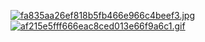 [![fa835aa26ef818b5fb466e966c4beef3.jpg](https://i.postimg.cc/QtkqKG3D/fa835aa26ef818b5fb466e966c4beef3.jpg)](https://postimg.cc/YG0FTP0D)[![af215e5fff666eac8ced013e66f9a6c1.gif](https://i.postimg.cc/bY5Z0Vwf/af215e5fff666eac8ced013e66f9a6c1.gif)](https://postimg.cc/7bgPwVzK)

